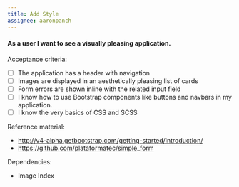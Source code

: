 ```yaml
---
title: Add Style
assignee: aaronpanch
---
```


#### As a user I want to see a visually pleasing application.

Acceptance criteria:
- [ ] The application has a header with navigation
- [ ] Images are displayed in an aesthetically pleasing list of cards
- [ ] Form errors are shown inline with the related input field
- [ ] I know how to use Bootstrap components like buttons and navbars in my
  application.
- [ ] I know the very basics of CSS and SCSS

Reference material:
- http://v4-alpha.getbootstrap.com/getting-started/introduction/
- https://github.com/plataformatec/simple_form

Dependencies:
- Image Index
